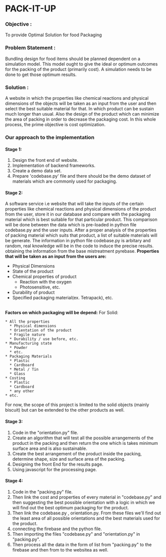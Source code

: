 # **PACK-IT-UP**


### Objective : 
To provide Optimal Solution for food Packaging

### Problem Statement :
Bundling design for food items should be planned dependent on a simulation model. 
This model ought to give the ideal or optimum outcomes for the packing of the product (primarily cost).
A simulation needs to be done to get those optimum results.

### Solution :
A website in which the properties like chemical reactions and physical dimensions of the objects will be taken as an input from the user and then select the best suitable material for that. In which product can be sustain much longer than usual. Also the design of the product which can minimize the area of packing in order to decrease the packaging cost.
In this whole process, the prime objective is cost optimization.


### Our approach to the implementation

#### Stage 1:
 1. Design the front end of website.
 2. Implementation of backend frameworks.
 3. Create a demo data set.
 4. Prepare 'codebase.py' file and there should be the demo dataset of materials which are commonly used for packaging.


#### Stage 2:
A software service i.e website that will take the inputs of the certain properties like chemical reactions and physical dimensions of the product from the user, store it in our database and compare with the packaging material which is best suitable for that particular product.
This comparison will be done between the data which is pre-loaded in python file codebase.py and the user inputs. After a proper analysis of the properties of packing material which suits that product, a list of suitable materials will be generate.
The information in python file codebase.py is arbitary and random, real knowledge will be in the code to induce the precise results. obtaining the information from the base mistreatment pyrebase. 
<strong>Properties that will be taken as an input from the users are: </strong>
   * Physical Dimensions
   * State of the product
   * Chemical properties of product
      * Reaction with the oxygen
      * Photosensitive, etc.
   * Durability of product
   * Specified packaging material(ex. Tetrapack), etc.
   <br>
<strong>Factors on which packaging will be depend:</strong>
For Solid:

    * All the properties
      * Physical dimensions
      * Orientation of the product
      * Fragile nature
      * Durability / use before, etc.
    * Manufacturing state
      * Powder
      * etc.
    * Packaging Materials
      * Plastic
      * Cardboard
      * Metal / Tin
      * Glass
    * Costing
      * Plastic
      * Cardboard
      * any other
    * etc.

For now, the scope of this project is limited to the solid objects (mainly biscuit) but can be extended to the other products as well.

#### Stage 3:

 1. Code in the "orientation.py" file.
 2. Create an algorithm that will test all the possible arrangements of the product in the packing and then return the one which is takes minimum surface area and is also sustainable.  
 3. Create the best arrangement of the product inside the packing, determine shape, size and surface area of the packing.
 4. Designing the front End for the results page.
 5. Using javascript for the processing page.

#### Stage 4:

 1. Code in the "packing.py" file.
 2. Then link the cost and properties of every material in "codebase.py" and then suggesting the best possible orientation with a logic in which we will find out the best optimum packaging for the product.
 3. Then link the codebase.py , orientation.py. From these files we'll find out the least area of all possible orientations and the best materials used for the product.
 5. connecting the firebase and the python file.
 6. Then importing the files "codebase.py" and "orientation.py" in "packing.py".
 7. Then process all the data in the form of list from "packing.py" to the firebase and then from to the websitea as well.
